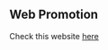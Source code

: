 Web Promotion
------------------------------------
Check this website [here](https://promosi-web.web.app/)
